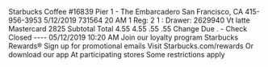 Starbucks Coffee #16839 Pier 1 - The Embarcadero San Francisco, CA 415-956-3953 5/12/2019 731564 20 AM 1 Reg: 2 1 : Drawer: 2629940 Vt latte Mastercard 2825 Subtotal Total 4.55 4.55 .55 .55 Change Due . - Check Closed ---- 05/12/2019 10:20 AM Join our loyalty program Starbucks Rewards® Sign up for promotional emails Visit Starbucks.com/rewards Or download our app At participating stores Some restrictions apply